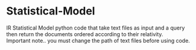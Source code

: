 # Statistical-Model
IR Statistical Model python code that take text files as input and a query then return the documents ordered according to their relativity.  
Important note..
you must change the path of text files before using code.
